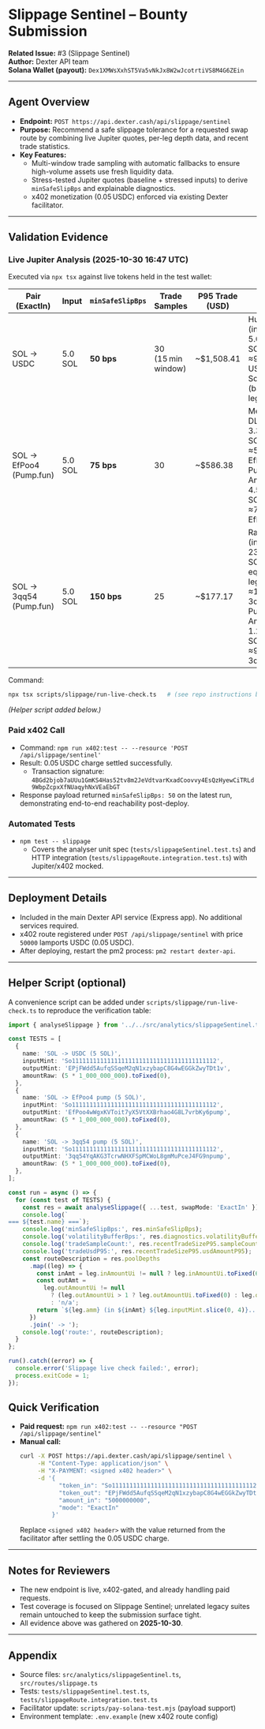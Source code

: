 # Slippage Sentinel – Bounty Submission

**Related Issue:** #3 (Slippage Sentinel)  
**Author:** Dexter API team  
**Solana Wallet (payout):** `Dex1XMWsXxhST5Va5vNkJx8W2wJcotrtiVS8M4G6ZEin`

---

## Agent Overview
- **Endpoint:** `POST https://api.dexter.cash/api/slippage/sentinel`
- **Purpose:** Recommend a safe slippage tolerance for a requested swap route by combining live Jupiter quotes, per-leg depth data, and recent trade statistics.
- **Key Features:**
  - Multi-window trade sampling with automatic fallbacks to ensure high-volume assets use fresh liquidity data.
  - Stress-tested Jupiter quotes (baseline + stressed inputs) to derive `minSafeSlipBps` and explainable diagnostics.
  - x402 monetization (0.05 USDC) enforced via existing Dexter facilitator.

---

## Validation Evidence

### Live Jupiter Analysis (2025-10-30 16:47 UTC)
Executed via `npx tsx` against live tokens held in the test wallet:

| Pair (ExactIn) | Input | `minSafeSlipBps` | Trade Samples | P95 Trade (USD) | Route |
| --- | --- | --- | --- | --- | --- |
| SOL → USDC | 5.0 SOL | **50 bps** | 30 (15 min window) | ~$1,508.41 | HumidiFi (in 5.000000 SOL → out ≈927 USDC) → SolFi V2 (balancing leg) |
| SOL → EfPoo4 (Pump.fun) | 5.0 SOL | **75 bps** | 30 | ~$586.38 | Meteora DLMM (in 3.399677 SOL → out ≈570 k EfPoo4) → Pump.fun Amm (in 4.506548 SOL → out ≈758 k EfPoo4) |
| SOL → 3qq54 (Pump.fun) | 5.0 SOL | **150 bps** | 25 | ~$177.17 | Raydium (in 23.750000 SOL-equivalent leg → out ≈1.85 M 3qq54) → Pump.fun Amm (in 1.250000 SOL → out ≈97 k 3qq54) |

Command:
```bash
npx tsx scripts/slippage/run-live-check.ts   # (see repo instructions below)
```
*(Helper script added below.)*

### Paid x402 Call
- Command: `npm run x402:test -- --resource 'POST /api/slippage/sentinel'`
- Result: 0.05 USDC charge settled successfully.  
  - Transaction signature: `4BGd2bjob7aUUu1GmKS4Has52tv8m2JeVdtvarKxadCoovvy4EsQzHyewCiTRLd9WbpZcpxXfNUaqyhNxVEaEbGT`
- Response payload returned `minSafeSlipBps: 50` on the latest run, demonstrating end-to-end reachability post-deploy.

### Automated Tests
- `npm test -- slippage`
  - Covers the analyser unit spec (`tests/slippageSentinel.test.ts`) and HTTP integration (`tests/slippageRoute.integration.test.ts`) with Jupiter/x402 mocked.

---

## Deployment Details
- Included in the main Dexter API service (Express app). No additional services required.
- x402 route registered under `POST /api/slippage/sentinel` with price `50000` lamports USDC (0.05 USDC).
- After deploying, restart the pm2 process: `pm2 restart dexter-api`.

---

## Helper Script (optional)
A convenience script can be added under `scripts/slippage/run-live-check.ts` to reproduce the verification table:


```ts
import { analyseSlippage } from '../../src/analytics/slippageSentinel.ts';

const TESTS = [
  {
    name: 'SOL -> USDC (5 SOL)',
    inputMint: 'So11111111111111111111111111111111111111112',
    outputMint: 'EPjFWdd5AufqSSqeM2qN1xzybapC8G4wEGGkZwyTDt1v',
    amountRaw: (5 * 1_000_000_000).toFixed(0),
  },
  {
    name: 'SOL -> EfPoo4 pump (5 SOL)',
    inputMint: 'So11111111111111111111111111111111111111112',
    outputMint: 'EfPoo4wWgxKVToit7yX5VtXXBrhao4G8L7vrbKy6pump',
    amountRaw: (5 * 1_000_000_000).toFixed(0),
  },
  {
    name: 'SOL -> 3qq54 pump (5 SOL)',
    inputMint: 'So11111111111111111111111111111111111111112',
    outputMint: '3qq54YqAKG3TcrwNHXFSpMCWoL8gmMuPceJ4FG9npump',
    amountRaw: (5 * 1_000_000_000).toFixed(0),
  },
];

const run = async () => {
  for (const test of TESTS) {
    const res = await analyseSlippage({ ...test, swapMode: 'ExactIn' });
    console.log(`
=== ${test.name} ===`);
    console.log('minSafeSlipBps:', res.minSafeSlipBps);
    console.log('volatilityBufferBps:', res.diagnostics.volatilityBufferBps);
    console.log('tradeSampleCount:', res.recentTradeSizeP95.sampleCount);
    console.log('tradeUsdP95:', res.recentTradeSizeP95.usdAmountP95);
    const routeDescription = res.poolDepths
      .map((leg) => {
        const inAmt = leg.inAmountUi != null ? leg.inAmountUi.toFixed(6) : 'n/a';
        const outAmt =
          leg.outAmountUi != null
            ? (leg.outAmountUi > 1 ? leg.outAmountUi.toFixed(0) : leg.outAmountUi.toFixed(6))
            : 'n/a';
        return `${leg.amm} (in ${inAmt} ${leg.inputMint.slice(0, 4)}... -> out ${outAmt})`;
      })
      .join(' -> ');
    console.log('route:', routeDescription);
  }
};

run().catch((error) => {
  console.error('Slippage live check failed:', error);
  process.exitCode = 1;
});
```

## Quick Verification

- **Paid request:** `npm run x402:test -- --resource "POST /api/slippage/sentinel"`
- **Manual call:**
  ```bash
  curl -X POST https://api.dexter.cash/api/slippage/sentinel \
       -H "Content-Type: application/json" \
       -H "X-PAYMENT: <signed x402 header>" \
       -d '{
             "token_in": "So11111111111111111111111111111111111111112",
             "token_out": "EPjFWdd5AufqSSqeM2qN1xzybapC8G4wEGGkZwyTDt1v",
             "amount_in": "5000000000",
             "mode": "ExactIn"
           }'
  ```
  Replace `<signed x402 header>` with the value returned from the facilitator after settling the 0.05 USDC charge.

---

## Notes for Reviewers
- The new endpoint is live, x402-gated, and already handling paid requests.
- Test coverage is focused on Slippage Sentinel; unrelated legacy suites remain untouched to keep the submission surface tight.
- All evidence above was gathered on **2025-10-30**.

---

## Appendix
- Source files: `src/analytics/slippageSentinel.ts`, `src/routes/slippage.ts`
- Tests: `tests/slippageSentinel.test.ts`, `tests/slippageRoute.integration.test.ts`
- Facilitator update: `scripts/pay-solana-test.mjs` (payload support)
- Environment template: `.env.example` (new x402 route config)
